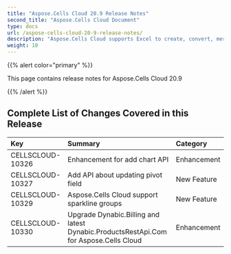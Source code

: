 ```yaml
---
title: "Aspose.Cells Cloud 20.9 Release Notes"
second_title: "Aspose.Cells Cloud Document"
type: docs
url: /aspose-cells-cloud-20-9-release-notes/
description: "Aspose.Cells Cloud supports Excel to create, convert, merge, split, protected, inner object operation, and so on."
weight: 10
---
```


{{% alert color="primary" %}} 

This page contains release notes for Aspose.Cells Cloud 20.9

{{% /alert %}} 
## **Complete List of Changes Covered in this Release**

|**Key**|**Summary**|**Category**|
| :- | :- | :- |
|CELLSCLOUD-10326|Enhancement for add chart API|Enhancement|
|CELLSCLOUD-10327|Add API about updating pivot field|New Feature|
|CELLSCLOUD-10329|Aspose.Cells Cloud support sparkline groups|New Feature|
|CELLSCLOUD-10330|Upgrade Dynabic.Billing and latest Dynabic.ProductsRestApi.Com for Aspose.Cells Cloud|Enhancement|

